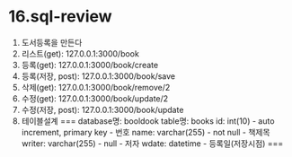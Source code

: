 # 16.sql-review
1. 도서등록을 만든다
2. 리스트(get): 127.0.0.1:3000/book
3. 등록(get): 127.0.0.1:3000/book/create
4. 등록(저장, post): 127.0.0.1:3000/book/save
5. 삭제(get): 127.0.0.1:3000/book/remove/2
6. 수정(get): 127.0.0.1:3000/book/update/2
7. 수정(저장, post): 127.0.0.1:3000/book/update
8. 테이블설계
===
database명: booldook
table명: books
id: int(10) - auto increment, primary key - 번호
name: varchar(255) - not null - 책제목
writer: varchar(255) - null - 저자
wdate: datetime - 등록일(저장시점)
===